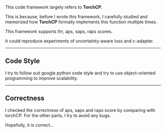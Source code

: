 This code framework largely refers to **TorchCP**.  

This is because, before I wrote this framework, I carefully studied and memorized how **TorchCP** formally implements this function multiple times.

This framework supports thr, aps, saps, raps scores.

It could reproduce experiments of uncertainty-aware loss and c-adapter.

---

## Code Style

I try to follow suit google python code style and try to use object-oriented programming to improve scalability.

---

## Correctness

I checked the correctness of aps, saps and raps score by comparing with torchCP.
For the other parts, I try to avoid any bugs.

Hopefully, it is correct...